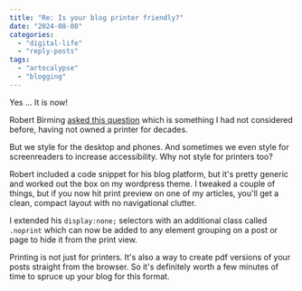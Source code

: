 ```yaml
---
title: "Re: Is your blog printer friendly?"
date: "2024-08-08"
categories: 
  - "digital-life"
  - "reply-posts"
tags: 
  - "artocalypse"
  - "blogging"
---
```


Yes ... It is now!

Robert Birming [asked this question](https://birming.com/blog-printer-friendly/) which is something I had not considered before, having not owned a printer for decades.

But we style for the desktop and phones. And sometimes we even style for screenreaders to increase accessibility. Why not style for printers too?

Robert included a code snippet for his blog platform, but it's pretty generic and worked out the box on my wordpress theme. I tweaked a couple of things, but if you now hit print preview on one of my articles, you'll get a clean, compact layout with no navigational clutter.

I extended his `display:none;` selectors with an additional class called `.noprint` which can now be added to any element grouping on a post or page to hide it from the print view.

Printing is not just for printers. It's also a way to create pdf versions of your posts straight from the browser. So it's definitely worth a few minutes of time to spruce up your blog for this format.
